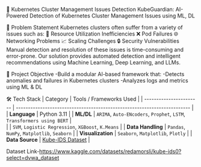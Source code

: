 📘 Kubernetes Cluster Management Issues Detection
KubeGuardian: AI-Powered Detection of Kubernetes Cluster Management Issues using ML, DL 

🧠 Problem Statement
Kubernetes clusters often suffer from a variety of issues such as:
🔄 Resource Utilization Inefficiencies
❌ Pod Failures
🌐 Networking Problems
📈 Scaling Challenges
🔒 Security Vulnerabilities
Manual detection and resolution of these issues is time-consuming and error-prone. Our solution provides automated detection and intelligent recommendations using Machine Learning, Deep Learning, and LLMs.

🚀 Project Objective
-Build a modular AI-based framework that:
-Detects anomalies and failures in Kubernetes clusters
-Analyzes logs and metrics using ML & DL

🛠️ Tech Stack
| Category                | Tools / Frameworks Used                                                  |
| ----------------------- | ------------------------------------------------------------------------ |
| **Language**            | Python 3.11                                                              |
| **ML/DL**               | `ARIMA`, `Auto-ENcoders`, `Prophet`, `LSTM`, `Transformers using BERT`   |       
|                         | `SVM`, `Logistic Regression`, `XGBoost`, `K.Means`                       |
| **Data Handling**       | `Pandas`, `NumPy`, `Matplotlib`, `Seaborn`                               |
| **Visualization**       | `Seaborn`, `Matplotlib`, `Plotly`                                        |
| **Data Source**         | [Kube-IDS Dataset](https://www.kaggle.com/datasets/redamorsli/kube-ids0) |



Dataset Link-https://www.kaggle.com/datasets/redamorsli/kube-ids0?select=dvwa_dataset
